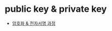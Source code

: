 # public key & private key
- [암호화 & 전자서명 과정](https://blog.naver.com/PostView.naver?blogId=chodahi&logNo=221385524980)
